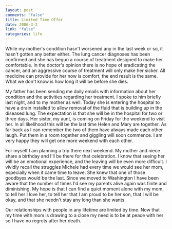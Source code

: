 ```yaml
--- 
layout: post
comments: "false"
title: Limited Time Offer
date: 2006-3-2
link: "false"
categories: life
---
```

While my mother's condition hasn't worsened any in the last week or so, it hasn't gotten any better either. The lung cancer diagnoses has been confirmed and she has begun a course of treatment designed to make her comfortable. In the doctor's opinion there is no hope of eradicating the cancer, and an aggressive course of treatment will only make her sicker. All medicine can provide for her now is comfort, the end result is the same. What we don't know is how long it will be before she dies.

My father has been sending me daily emails with information about her condition and the activities regarding her treatment. I spoke to him briefly last night, and to my mother as well. Today she is entering the hospital to have a drain installed to allow removal of the fluid that is building up in the diseased lung. The expectation is that she will be in the hospital for two or three days. Her sister, my aunt, is coming on Friday for the weekend to visit her. In all likelihood this will be the last time Helen and Mary are together. As far back as I can remember the two of them have always made each other laugh. Put them in a room together and giggling will soon commence. I am very happy they will get one more weekend with each other.

For myself I am planning a trip there next weekend. My mother and niece share a birthday and I'll be there for that celebration. I know that seeing her will be an emotional experience, and the leaving will be even more difficult. I vividly recall the struggles Michele had every time we would see her mom, especially when it came time to leave. She knew that one of those goodbyes would be the last. Since we moved to Washington I have been aware that the number of times I'd see my parents alive again was finite and diminishing. My hope is that I can find a quiet moment alone with my mom, to tell her I love her, to tell her that I am proud to be her son, that I will be okay, and that she needn't stay any long than she wants.

Our relationships with people in any lifetime are limited by time. Now that my time with mom is drawing to a close my need is to be at peace with her so I have no regrets after her death.
